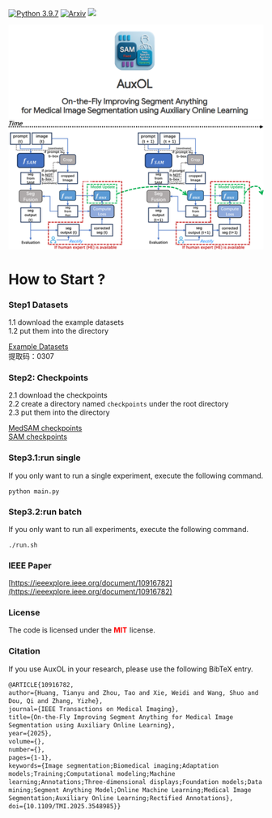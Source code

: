 
[![Python 3.9.7](https://img.shields.io/badge/python-3.9.7-blue.svg)](https://www.python.org/downloads/release/python-360/)
[![Arxiv](https://img.shields.io/badge/code%20style-black-000000.svg)](https://github.com/psf/black)
<img src="https://img.shields.io/badge/PyTorch-EE4C2C?style=flat-square&logo=Pytorch&logoColor=white"/>

[//]: # (<img src="./source/logo.svg" width="200px" height="200px">)
<img src="source/logo.jpeg">
<img src="source/fig2.png">

[//]: # (<style>)

[//]: # (.center-text {)

[//]: # (    text-align: center;)

[//]: # (    font-size:50px;)

[//]: # (    font-weight: bold;)

[//]: # (})

[//]: # (.container{)

[//]: # (    display: flex;)

[//]: # (    justify-content: center;)

[//]: # (    align-items: center;)

[//]: # (    )
[//]: # (})

[//]: # (.container2{)

[//]: # (    margin-top:30px;)

[//]: # (    display: flex;)

[//]: # (    flex-direction: row;)

[//]: # (    align-items: center;)

[//]: # (    justify-content: center;)

[//]: # (})

[//]: # ()
[//]: # (.con2{)

[//]: # (    margin:30px;)

[//]: # (    display: flex;)

[//]: # (    flex-direction: column;)

[//]: # (    align-items: left;)

[//]: # (    justify-content: space-around;)

[//]: # (})

[//]: # ()
[//]: # ()
[//]: # (.item{)

[//]: # (    width:150px;)

[//]: # (    height:30px;)

[//]: # (    align-items:center;)

[//]: # (    justify-content:center;)

[//]: # (    background-color:#0c0c0c;)

[//]: # (    border-radius:20px;)

[//]: # (    text-align:center;)

[//]: # (    font-size:18px;)

[//]: # (    font-weight:bold;)

[//]: # (    display:flex;)

[//]: # ()
[//]: # ()
[//]: # (margin:0 10px;)

[//]: # (})

[//]: # ()
[//]: # (.image{)

[//]: # (    background-color: #f3f0f0;)

[//]: # (    width:110px;)

[//]: # (    height:110px;)

[//]: # (    border-radius: 55px;)

[//]: # (    padding: 10px;)

[//]: # (    font-weight: bold;)

[//]: # (    color:white;)

[//]: # (    )
[//]: # (})

[//]: # (.container2 a{)

[//]: # (    color:white;)

[//]: # (    margin-left:10px;)

[//]: # (})

[//]: # (.image2{)

[//]: # (    margin-top:60px;)

[//]: # (    display: flex;)

[//]: # (    flex-direction: row;)

[//]: # (    justify-content: center;)

[//]: # (    align-items: center;)

[//]: # (})

[//]: # ()
[//]: # ()
[//]: # (.checkpoints{)

[//]: # ( display: flex;)

[//]: # ( justify-content: left;)

[//]: # ( flex-direction:row;)

[//]: # ( align-items: center;)

[//]: # ()
[//]: # ()
[//]: # (})

[//]: # ()
[//]: # (.item_2{)

[//]: # ( width:180px;)

[//]: # ( height:20px;)

[//]: # ( background-color:#f6f5f5;)

[//]: # ( /*color:white;*/)

[//]: # ( border-radius: 20px;)

[//]: # ( margin:10px 10px;)

[//]: # (text-align:center;)

[//]: # (font-size:12px;)

[//]: # (})

[//]: # (.item_2 a{)

[//]: # (  )
[//]: # (})

[//]: # ()
[//]: # (</style>)





[//]: # (<div class="container">)

[//]: # (<div class="image">)

[//]: # (    <img src="source/logo.svg" width="80px" height="80px" >)

[//]: # (</div>)

[//]: # (</div>)



[//]: # (<p style="text-align: center;font-size: 50px"><b>AuxOL</b></p>)

[//]: # (<div class="center-text">AuxOL</div>)

[//]: # (<div class="center-text" style="font-size: 20px">On-the-Fly Improving Segment Anything)

[//]: # (for Medical Image Segmentation using Auxiliary Online Learning</div>)

[//]: # (<div class="container2">)

[//]: # ( <div class="item"><img src="source/homepage_fill.svg" width="20px" height="20px"><a href="https://sam-auxol.github.io/AuxOL/"></a></div>)

[//]: # (    <div class="item"><img src="source/arxiv.svg" width="20px" height="20px"><a href="https://arxiv.org/abs/2406.00956">Arxiv</a></div>)

[//]: # (    <div class="item"><img src="source/IEEE_logo.svg" width="20px" height="20px"><a href="https://arxiv.org/abs/2406.00956">IEEE</a></div>)

[//]: # (</div>)

[//]: # ()
[//]: # (<div class="center-text" style="font-size: 30px;margin-top:40px">Overview</div>)

[//]: # (<div class="image2">)

[//]: # (<img src="./source/fig2.png" width="90%">)

[//]: # (</div>)


# How to Start ?

[//]: # (<div class="center-text" style="font-size: 30px;margin-top:40px">How to Start?</div>)


### Step1 Datasets
1.1 download the example datasets<br/>
1.2 put them into the directory
<div class="checkpoints">
 <div class="item_2"><a href="https://pan.baidu.com/s/1rkt9cHJzkw0xgpwUaNq7lg?pwd=0307">Example Datasets</a></div>
</div>
提取码：0307

### Step2: Checkpoints
2.1 download the checkpoints <br/>
2.2 create a directory named ```checkpoints``` under the root directory <br/>
2.3 put them into the directory  <br/>
 
[//]: # (<style>)

[//]: # ()
[//]: # (</style>)

<div class="checkpoints">
 <div class="item_2"><a href="https://drive.google.com/drive/folders/1ETWmi4AiniJeWOt6HAsYgTjYv_fkgzoN?usp=drive_link">MedSAM checkpoints</a></div>
    <div class="item_2"><a href="https://dl.fbaipublicfiles.com/segment_anything/sam_vit_h_4b8939.pth">SAM checkpoints</a></div>
</div>



### Step3.1:run single 
If you only want to run a single experiment, execute the following command.
```
python main.py
```
### Step3.2:run batch
If you only want to run all experiments, execute the following command.
```
./run.sh
```
### IEEE Paper
[https://ieeexplore.ieee.org/document/10916782](https://ieeexplore.ieee.org/document/10916782)

### License


The code is licensed under the <span style="color:red;font-weight:bold;margin-right:5px;">MIT</span>license.


### Citation  

If you use AuxOL in your research, please use the following BibTeX entry.
```
@ARTICLE{10916782,
author={Huang, Tianyu and Zhou, Tao and Xie, Weidi and Wang, Shuo and Dou, Qi and Zhang, Yizhe},
journal={IEEE Transactions on Medical Imaging},
title={On-the-Fly Improving Segment Anything for Medical Image Segmentation using Auxiliary Online Learning},
year={2025},
volume={},
number={},
pages={1-1},
keywords={Image segmentation;Biomedical imaging;Adaptation models;Training;Computational modeling;Machine learning;Annotations;Three-dimensional displays;Foundation models;Data mining;Segment Anything Model;Online Machine Learning;Medical Image Segmentation;Auxiliary Online Learning;Rectified Annotations},
doi={10.1109/TMI.2025.3548985}}
```
